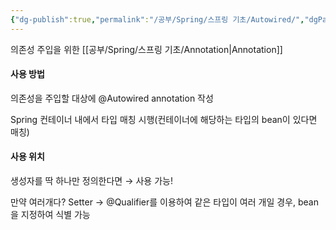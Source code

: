 ```yaml
---
{"dg-publish":true,"permalink":"/공부/Spring/스프링 기초/Autowired/","dgPassFrontmatter":true}
---
```


의존성 주입을 위한 [[공부/Spring/스프링 기초/Annotation\|Annotation]]

#### 사용 방법
의존성을 주입할 대상에 @Autowired annotation 작성 

Spring 컨테이너 내에서 타입 매칭 시행(컨테이너에 해당하는 타입의 bean이 있다면 매칭)

#### 사용 위치
생성자를 딱 하나만 정의한다면 → 사용 가능! 

만약 여러개다? Setter → @Qualifier를 이용하여 같은 타입이 여러 개일 경우, bean을 지정하여 식별 가능